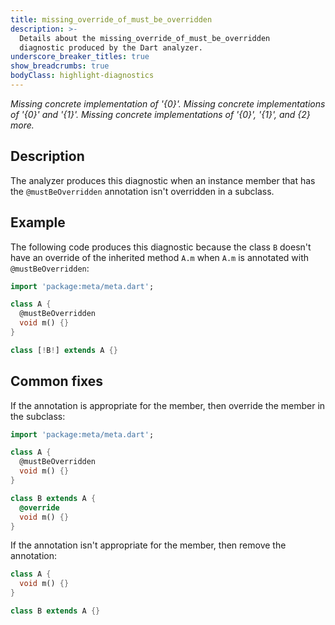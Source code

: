 ```yaml
---
title: missing_override_of_must_be_overridden
description: >-
  Details about the missing_override_of_must_be_overridden
  diagnostic produced by the Dart analyzer.
underscore_breaker_titles: true
show_breadcrumbs: true
bodyClass: highlight-diagnostics
---
```


_Missing concrete implementation of '{0}'._
_Missing concrete implementations of '{0}' and '{1}'._
_Missing concrete implementations of '{0}', '{1}', and {2} more._

## Description

The analyzer produces this diagnostic when an instance member that has the
`@mustBeOverridden` annotation isn't overridden in a subclass.

## Example

The following code produces this diagnostic because the class `B` doesn't
have an override of the inherited method `A.m` when `A.m` is annotated
with `@mustBeOverridden`:

```dart
import 'package:meta/meta.dart';

class A {
  @mustBeOverridden
  void m() {}
}

class [!B!] extends A {}
```

## Common fixes

If the annotation is appropriate for the member, then override the member
in the subclass:

```dart
import 'package:meta/meta.dart';

class A {
  @mustBeOverridden
  void m() {}
}

class B extends A {
  @override
  void m() {}
}
```

If the annotation isn't appropriate for the member, then remove the
annotation:

```dart
class A {
  void m() {}
}

class B extends A {}
```
